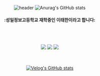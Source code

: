 <div align="center"> 

![header](https://capsule-render.vercel.app/api?type=cylinder&color=000000&height=150&section=header&text=TaehanLee07&fontColor=ffffff&fontSize=70&animation=fadeIn&fontAlignY=55&desc=%20&descAlignY=62&descAlign=62)
![Anurag's GitHub stats](https://github-readme-stats.vercel.app/api?username=TaehanLee07&show_icons=true&theme=dracula)  
####  :성일정보고등학교 재학중인 이태한이라고 합니다:

  
 <br/>
 <br/>
  

  
 <br/>
  
<img src="https://img.shields.io/badge/JAVA-007396?style=for-the-badge&logo=Java&logoColor=white">
<img src="https://img.shields.io/badge/Eclipse-2C2255?style=for-the-badge&logo=Eclipse%20IDE&logoColor=white">
<img src="https://img.shields.io/badge/github-181717?style=for-the-badge&logo=github&logoColor=white">

 
   <br/>
   <br/>
 

 
  <br/>
  

[![Velog's GitHub stats](https://velog-readme-stats.vercel.app/api?name=somm&color=dark)](https://velog.io/@somm)
</div>
